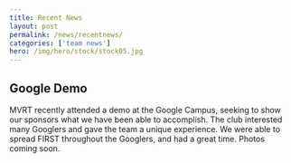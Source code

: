 ```yaml
---
title: Recent News
layout: post
permalink: /news/recentnews/
categories: ['team news']
hero: /img/hero/stock/stock05.jpg
---
```


## Google Demo

MVRT recently attended a demo at the Google Campus, seeking
to show our sponsors what we have been able to accomplish.
The club interested many Googlers and gave the team a unique
experience. We were able to spread FIRST throughout the Googlers,
and had a great time. Photos coming soon.
